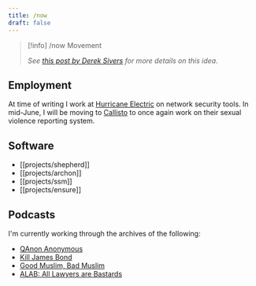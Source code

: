 ```yaml
---
title: /now
draft: false
---
```


> [!info] /now Movement
>
> *See [this post by Derek Sivers](https://sive.rs/nowff) for more details on this idea.*

## Employment
At time of writing I work at [Hurricane Electric](https://he.net/) on network security tools. In mid-June, I will be moving to [Callisto](https://projectcallisto.org) to once again work on their sexual violence reporting system.

## Software

* [[projects/shepherd]]
* [[projects/archon]]
* [[projects/ssm]]
* [[projects/ensure]]

## Podcasts
I'm currently working through the archives of the following:

* [QAnon Anonymous](https://qanonanonymous.com/)
* [Kill James Bond](https://killjamesbond.com)
* [Good Muslim, Bad Muslim](https://www.goodmuslimbadmuslim.com/)
* [ALAB: All Lawyers are Bastards](https://www.alabseries.com/)
